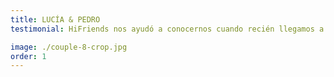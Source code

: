 ```yaml
---
title: LUCÍA & PEDRO
testimonial: HiFriends nos ayudó a conocernos cuando recién llegamos a Cusco. Hoy somos grandes amigos y compartimos aventuras cada semana. La app hizo que conectar fuera natural y divertido.

image: ./couple-8-crop.jpg
order: 1
---
```

